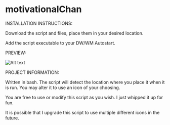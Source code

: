 # motivationalChan

INSTALLATION INSTRUCTIONS:

Download the script and files, place them in your desired location.

Add the script executable to your DW/WM Autostart.

PREVIEW:

![Alt text](https://i.postimg.cc/mgNzHDgJ/motivational-chan.png "Motivational-Chan")


PROJECT INFORMATION:

Written in bash. The script will detect the location where you place it when it is run. You may alter it to use an icon of your choosing.

You are free to use or modify this script as you wish. I just whipped it up for fun.

It is possible that I upgrade this script to use multiple different icons in the future.
